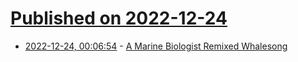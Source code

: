 # [Published on 2022-12-24](index.md)

* [2022-12-24, 00:06:54](https://news.ycombinator.com/item?id=34112231) - [A Marine Biologist Remixed Whalesong](https://www.newyorker.com/science/elements/how-a-marine-biologist-remixed-whalesong)
